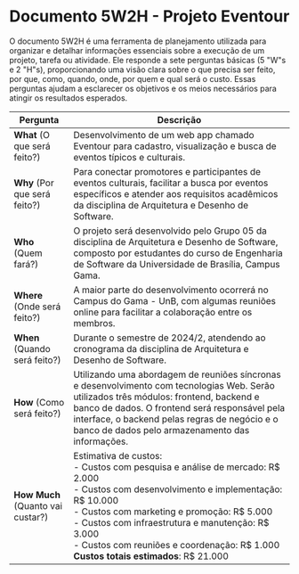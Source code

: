 # Documento 5W2H - Projeto Eventour

O documento 5W2H é uma ferramenta de planejamento utilizada para organizar e detalhar informações essenciais sobre a execução de um projeto, tarefa ou atividade. Ele responde a sete perguntas básicas (5 "W"s e 2 "H"s), proporcionando uma visão clara sobre o que precisa ser feito, por que, como, quando, onde, por quem e qual será o custo. Essas perguntas ajudam a esclarecer os objetivos e os meios necessários para atingir os resultados esperados.

| Pergunta                | Descrição                                                                                                                                                                                                                                                                                                                                     |
|-------------------------|-----------------------------------------------------------------------------------------------------------------------------------------------------------------------------------------------------------------------------------------------------------------------------------------------------------------------------------------------|
| **What** (O que será feito?)        | Desenvolvimento de um web app chamado Eventour para cadastro, visualização e busca de eventos típicos e culturais.                                                                                                                                                                                                                            |
| **Why** (Por que será feito?)       | Para conectar promotores e participantes de eventos culturais, facilitar a busca por eventos específicos e atender aos requisitos acadêmicos da disciplina de Arquitetura e Desenho de Software.                                                                                                                                                    |
| **Who** (Quem fará?)               | O projeto será desenvolvido pelo Grupo 05 da disciplina de Arquitetura e Desenho de Software, composto por estudantes do curso de Engenharia de Software da Universidade de Brasília, Campus Gama.                                                                                                                                            |
| **Where** (Onde será feito?)        | A maior parte do desenvolvimento ocorrerá no Campus do Gama - UnB, com algumas reuniões online para facilitar a colaboração entre os membros.                                                                                                                                                                                                 |
| **When** (Quando será feito?)       | Durante o semestre de 2024/2, atendendo ao cronograma da disciplina de Arquitetura e Desenho de Software.                                                                                                                                                                                                                                                  |
| **How** (Como será feito?)          | Utilizando uma abordagem de reuniões síncronas e desenvolvimento com tecnologias Web. Serão utilizados três módulos: frontend, backend e banco de dados. O frontend será responsável pela interface, o backend pelas regras de negócio e o banco de dados pelo armazenamento das informações.                                                 |
| **How Much** (Quanto vai custar?)   | Estimativa de custos:<br> - Custos com pesquisa e análise de mercado: R$ 2.000<br> - Custos com desenvolvimento e implementação: R$ 10.000<br> - Custos com marketing e promoção: R$ 5.000<br> - Custos com infraestrutura e manutenção: R$ 3.000<br> - Custos com reuniões e coordenação: R$ 1.000<br> **Custos totais estimados**: R$ 21.000 |
